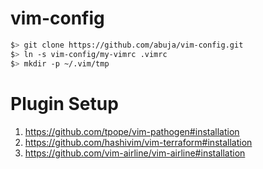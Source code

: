 # vim-config

```bash
$> git clone https://github.com/abuja/vim-config.git
$> ln -s vim-config/my-vimrc .vimrc
$> mkdir -p ~/.vim/tmp
```

# Plugin Setup

1. https://github.com/tpope/vim-pathogen#installation
2. https://github.com/hashivim/vim-terraform#installation
3. https://github.com/vim-airline/vim-airline#installation
